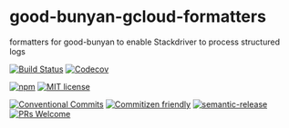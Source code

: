 # good-bunyan-gcloud-formatters

formatters for good-bunyan to enable Stackdriver to process structured logs

<!-- status badges -->
[![Build Status][ci-badge]][ci-link]
[![Codecov][coverage-badge]][coverage-link]

<!-- consumer badges -->
[![npm][npm-badge]][npm-link]
[![MIT license][license-badge]][license-link]

<!-- contribution badges -->
[![Conventional Commits][commit-convention-badge]][commit-convention-link]
[![Commitizen friendly][commitizen-badge]][commitizen-link]
[![semantic-release][semantic-release-badge]][semantic-release-link]
[![PRs Welcome][PRs-badge]][PRs-link]

[npm-link]: https://www.npmjs.com/package/good-bunyan-gcloud-formatters
[npm-badge]: https://img.shields.io/npm/v/good-bunyan-gcloud-formatters.svg
[license-link]: LICENSE
[license-badge]: https://img.shields.io/github/license/GainCompliance/good-bunyan-gcloud-formatters.svg
[ci-link]: https://travis-ci.com/GainCompliance/good-bunyan-gcloud-formatters
[ci-badge]: https://img.shields.io/travis/GainCompliance/good-bunyan-gcloud-formatters.svg?branch=master
[coverage-link]: https://codecov.io/github/GainCompliance/good-bunyan-gcloud-formatters
[coverage-badge]: https://img.shields.io/codecov/c/github/GainCompliance/good-bunyan-gcloud-formatters.svg
[commit-convention-link]: https://conventionalcommits.org
[commit-convention-badge]: https://img.shields.io/badge/Conventional%20Commits-1.0.0-yellow.svg
[commitizen-link]: http://commitizen.github.io/cz-cli/
[commitizen-badge]: https://img.shields.io/badge/commitizen-friendly-brightgreen.svg
[semantic-release-link]: https://github.com/semantic-release/semantic-release
[semantic-release-badge]: https://img.shields.io/badge/%20%20%F0%9F%93%A6%F0%9F%9A%80-semantic--release-e10079.svg
[PRs-link]: http://makeapullrequest.com
[PRs-badge]: https://img.shields.io/badge/PRs-welcome-brightgreen.svg
